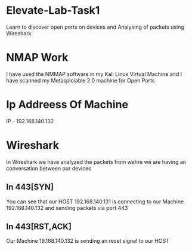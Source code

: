 # Elevate-Lab-Task1
 Learn to discover open ports on devices and Analysing of packets using Wireshark 

# NMAP Work 

I have used the NMMAP software in my Kali Linux Virtual Machine and  I have scanned my Metasploiable 2.0 machine 
for Open Ports 

# Ip Addreess Of Machine

IP - 192.168.140.132

# Wireshark

In Wireshark we have analyzed the packets from wehre we are having an conversation between our devices 

## In 443[SYN]

You can see that our HOST 192.168.140.131 is connecting to our Machine 192.168.140.132 and sending packets via port 443 

## In 443[RST,ACK]

Our Machine 19.168.140.132 is sending an reset signal to our HOST 
